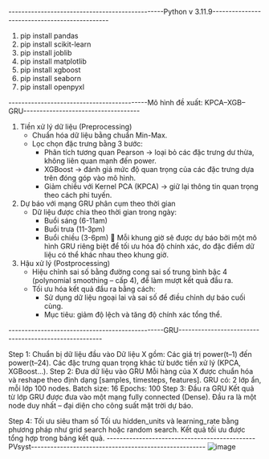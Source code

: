 ------------------------------------------------Python v 3.11.9----------------------------------------------

1. pip install pandas
2. pip install scikit-learn
3. pip install joblib
4. pip install matplotlib
5. pip install xgboost
6. pip install seaborn
7. pip install openpyxl


-------------------------------------------Mô hình đề xuất: KPCA–XGB–GRU------------------------------------
1. Tiền xử lý dữ liệu (Preprocessing)
    + Chuẩn hóa dữ liệu bằng chuẩn Min-Max.
    + Lọc chọn đặc trưng bằng 3 bước:
         - Phân tích tương quan Pearson → loại bỏ các đặc trưng dư thừa, không liên quan mạnh đến power.
         - XGBoost → đánh giá mức độ quan trọng của các đặc trưng dựa trên đóng góp vào mô hình.
         - Giảm chiều với Kernel PCA (KPCA) → giữ lại thông tin quan trọng theo cách phi tuyến.
2. Dự báo với mạng GRU phân cụm theo thời gian
    + Dữ liệu được chia theo thời gian trong ngày:
        - Buổi sáng (6-11am)
        - Buổi trưa (11-3pm)
        - Buổi chiều (3-6pm)
    🧠 Mỗi khung giờ sẽ được dự báo bởi một mô hình GRU riêng biệt để tối ưu hóa độ chính xác, do đặc điểm dữ liệu có thể khác nhau theo khung giờ.
3. Hậu xử lý (Postprocessing)
     + Hiệu chỉnh sai số bằng đường cong sai số trung bình bậc 4 (polynomial smoothing – cấp 4), để làm mượt kết quả đầu ra.
     + Tối ưu hóa kết quả đầu ra bằng cách:
         - Sử dụng dữ liệu ngoại lai và sai số để điều chỉnh dự báo cuối cùng.
         - Mục tiêu: giảm độ lệch và tăng độ chính xác tổng thể.

------------------------------------------------GRU------------------------------------------------------

Step 1: Chuẩn bị dữ liệu đầu vào 
      Dữ liệu X gồm:
            Các giá trị power(t–1) đến power(t–24).
            Các đặc trưng quan trọng khác từ bước tiền xử lý (KPCA, XGBoost...).
Step 2: Đưa dữ liệu vào GRU
      Mỗi hàng của X được chuẩn hóa và reshape theo định dạng [samples, timesteps, features].
      GRU có:
            2 lớp ẩn, mỗi lớp 100 nodes.
            Batch size: 16
            Epochs: 100
Step 3: Đầu ra GRU
      Kết quả từ lớp GRU được đưa vào một mạng fully connected (Dense).
      Đầu ra là một node duy nhất – đại diện cho công suất mặt trời dự báo.
      
Step 4: Tối ưu siêu tham số
      Tối ưu hidden_units và learning_rate bằng phương pháp như grid search hoặc random search.
      Kết quả tối ưu được tổng hợp trong bảng kết quả.
----------------------------------------------PVsyst------------------------------------------------------
![image](https://github.com/user-attachments/assets/d880ecea-036c-46ee-ac43-36e794d1fcea)







